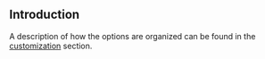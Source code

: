  Introduction
 ------------

A description of how the options are organized can be found in the [customization](../custom/themes) section.
